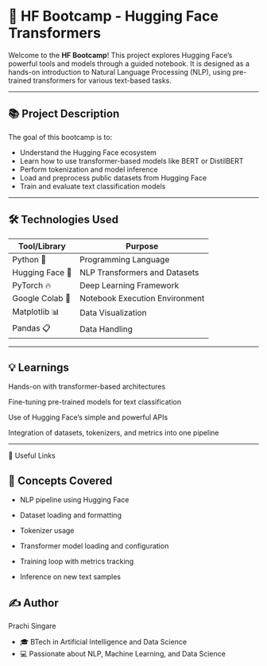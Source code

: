 # 🤖 HF Bootcamp - Hugging Face Transformers

Welcome to the **HF Bootcamp**! This project explores Hugging Face’s powerful tools and models through a guided notebook. It is designed as a hands-on introduction to Natural Language Processing (NLP), using pre-trained transformers for various text-based tasks.

---

## 📚 Project Description

The goal of this bootcamp is to:
- Understand the Hugging Face ecosystem
- Learn how to use transformer-based models like BERT or DistilBERT
- Perform tokenization and model inference
- Load and preprocess public datasets from Hugging Face
- Train and evaluate text classification models

---

## 🛠️ Technologies Used

| Tool/Library     | Purpose                            |
|------------------|------------------------------------|
| Python 🐍         | Programming Language               |
| Hugging Face 🤗   | NLP Transformers and Datasets     |
| PyTorch 🔥        | Deep Learning Framework           |
| Google Colab 📓    | Notebook Execution Environment    |
| Matplotlib 📊      | Data Visualization                |
| Pandas 📋          | Data Handling                     |

---


## 💡 Learnings
Hands-on with transformer-based architectures

Fine-tuning pre-trained models for text classification

Use of Hugging Face’s simple and powerful APIs

Integration of datasets, tokenizers, and metrics into one pipeline

---

🔗 Useful Links

## 🧠 Concepts Covered
- NLP pipeline using Hugging Face

- Dataset loading and formatting

- Tokenizer usage

- Transformer model loading and configuration

- Training loop with metrics tracking

- Inference on new text samples



## ✍️ Author
Prachi Singare
- 🎓 BTech in Artificial Intelligence and Data Science
- 💻 Passionate about NLP, Machine Learning, and Data Science
